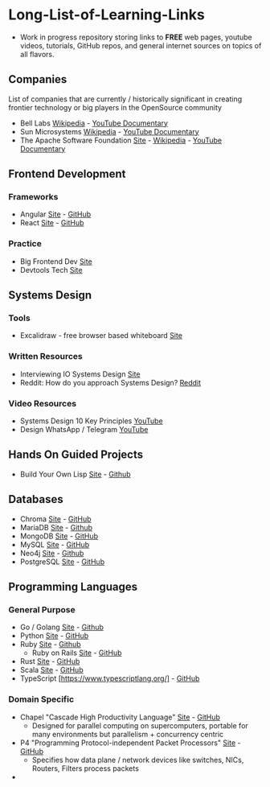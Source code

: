 # Long-List-of-Learning-Links

- Work in progress repository storing links to **FREE** web pages, youtube videos, tutorials, GitHub repos, and general internet sources on topics of all flavors.

## Companies
List of companies that are currently / historically significant in creating frontier technology or big players in the OpenSource community 
- Bell Labs [Wikipedia](https://en.wikipedia.org/wiki/Bell_Labs) - [YouTube Documentary](https://www.youtube.com/watch?v=eksTJOmlxbU)
- Sun Microsystems [Wikipedia](https://en.wikipedia.org/wiki/Sun_Microsystems) - [YouTube Documentary](https://www.youtube.com/watch?v=EXx9aKsEkyA)
- The Apache Software Foundation [Site](https://www.apache.org/) - [Wikipedia](https://en.wikipedia.org/wiki/The_Apache_Software_Foundation) - [YouTube Documentary](https://www.youtube.com/watch?v=qkvqJaX4S50)
  
## Frontend Development
### Frameworks
- Angular [Site](https://angular.dev/) - [GitHub](https://github.com/angular/angular)
- React [Site](https://react.dev/) - [GitHub](https://github.com/facebook/react)
### Practice
- Big Frontend Dev [Site](https://bigfrontend.dev/)
- Devtools Tech [Site](https://devtools.tech/)

## Systems Design
### Tools 
- Excalidraw - free browser based whiteboard [Site](https://excalidraw.com/)
### Written Resources 
- Interviewing IO Systems Design [Site](https://interviewing.io/guides/system-design-interview)
- Reddit: How do you approach Systems Design? [Reddit](https://www.reddit.com/r/ExperiencedDevs/comments/163q1n1/how_do_you_approach_sys_design_interviews_as_the/)
### Video Resources 
- Systems Design 10 Key Principles [YouTube](https://www.youtube.com/watch?v=8dG0qzNAVXI) 
- Design WhatsApp / Telegram [YouTube](https://www.youtube.com/watch?v=M6UZ7pVD-rQ)

## Hands On Guided Projects
- Build Your Own Lisp [Site](https://buildyourownlisp.com/) - [Github](https://github.com/orangeduck/BuildYourOwnLisp) 

## Databases
- Chroma [Site](https://www.trychroma.com/) - [GitHub](https://github.com/chroma-core/chroma)
- MariaDB [Site](https://mariadb.org/) - [Github](https://github.com/mariadb)
- MongoDB [Site](https://www.mongodb.com/) - [GitHub](https://github.com/mongodb/mongo)
- MySQL [Site](https://www.mysql.com/) - [GitHub](https://github.com/mysql/mysql-server)
- Neo4j [Site](https://neo4j.com/) - [Github](https://github.com/neo4j)
- PostgreSQL [Site](https://www.postgresql.org/) - [GitHub](https://github.com/postgres/postgres)

## Programming Languages
### General Purpose
- Go / Golang [Site](https://go.dev/) - [Github](https://github.com/golang)
- Python [Site](https://www.python.org/) - [GitHub](https://github.com/python/cpython)
- Ruby [Site](https://www.ruby-lang.org/en/) - [Github](https://github.com/ruby/ruby)
  - Ruby on Rails [Site](https://rubyonrails.org/) - [GitHub](https://github.com/rails/rails)
- Rust [Site](https://www.rust-lang.org/) - [GitHub](https://github.com/rust-lang/rust)
- Scala [Site](https://www.scala-lang.org/) - [GitHub](https://github.com/scala)
- TypeScript [https://www.typescriptlang.org/] - [GitHub](https://github.com/microsoft/TypeScript)
### Domain Specific
- Chapel "Cascade High Productivity Language" [Site](https://chapel-lang.org/) - [GitHub](https://github.com/chapel-lang)
  - Designed for parallel computing on supercomputers, portable for many environments but parallelism + concurrency centric
- P4 "Programming Protocol-independent Packet Processors" [Site](https://p4.org/) - [GitHub](https://github.com/p4lang)
  - Specifies how data plane / network devices like switches, NICs, Routers, Filters process packets
- 
